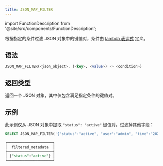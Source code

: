 ```yaml
---
title: JSON_MAP_FILTER
---
```

import FunctionDescription from '@site/src/components/FunctionDescription';

<FunctionDescription description="引入或更新: v1.2.652"/>

根据指定的条件过滤 JSON 对象中的键值对，条件由 [lambda 表达式](../../00-sql-reference/42-lambda-expressions.md) 定义。

## 语法

```sql
JSON_MAP_FILTER(<json_object>, (<key>, <value>) -> <condition>)
```

## 返回类型

返回一个 JSON 对象，其中仅包含满足指定条件的键值对。

## 示例

此示例仅从 JSON 对象中提取 `"status": "active"` 键值对，过滤掉其他字段：

```sql
SELECT JSON_MAP_FILTER('{"status":"active", "user":"admin", "time":"2024-11-01"}'::VARIANT, (k, v) -> k = 'status') AS filtered_metadata;

┌─────────────────────┐
│  filtered_metadata  │
├─────────────────────┤
│ {"status":"active"} │
└─────────────────────┘
```